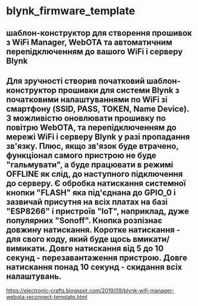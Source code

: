 # blynk_firmware_template
шаблон-конструктор для створення прошивок з WiFi Manager, WebOTA та автоматичним перепідключенням до вашого WiFi і серверу Blynk
-----------------------------------------------------------------------------------------------------------------------------------
Для зручності створив початковий шаблон-конструктор прошивки для системи Blynk з початковими налаштуваннями по WiFi зі смартфону (SSID, PASS, TOKEN, Name Device). З можливістю оновлювати прошивку по повітрю WebOTA, та перепідключенням до мережі WiFi і серверу Blynk у разі пропадання зв'язку. Плюс, якщо зв'язок буде втрачено, функціонал самого пристрою не буде "гальмувати", а буде працювати в режимі OFFLINE як слід, до наступного підключення до серверу. Є обробка натискання системної кнопки "FLASH" яка під'єднана до GPIO_0 і зазвичай присутня на всіх платах на базі "ESP8266" і пристроїв "IoT", наприклад, дуже популярних "Sonoff". Кнопка розпізнає довжину натискання. Коротке натискання - для свого коду, який буде щось вмикати/вимикати. Довге натискання від 5 до 10 секунд - перезавантаження пристрою. Довге натискання понад 10 секунд - скидання всіх налаштувань.
-----------------------------------------------------------------------------------------------------------------------------------
https://electronic-crafts.blogspot.com/2019/09/blynk-wifi-manager-webota-reconnect-template.html
